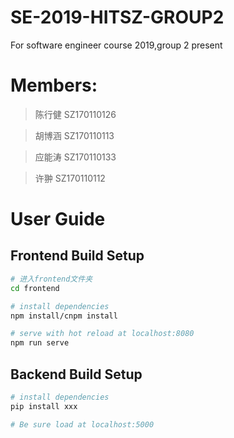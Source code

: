 # SE-2019-HITSZ-GROUP2
For  software engineer course 2019,group 2 present
# Members:
>陈行健	SZ170110126

>胡博涵	SZ170110113

>应能涛	SZ170110133

>许翀	SZ170110112
# User Guide
## Frontend Build Setup
``` bash
# 进入frontend文件夹
cd frontend

# install dependencies
npm install/cnpm install

# serve with hot reload at localhost:8080
npm run serve
```
## Backend Build Setup
``` bash
# install dependencies
pip install xxx

# Be sure load at localhost:5000
```
